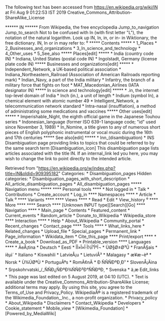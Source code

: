 The following text has been accessed from https://en.wikipedia.org/wiki/IN at Fri Aug 9 01:22:53 IST 2019
Creative_Commons_Attribution-ShareAlike_License




















****** IN ******
From Wikipedia, the free encyclopedia
Jump_to_navigation Jump_to_search
Not to be confused with ln (with first letter "L"), the notation of the natural
logarithm.
 Look up IN, In, in, or in- in Wiktionary, the free dictionary.
IN, In or in may refer to:
⁰
***** Contents *****
    * 1_Places
    * 2_Businesses_and_organizations
    * 3_In_science_and_technology
    * 4_Other_uses
    * 5_See_also
***** Places[edit] *****
    * India (country code IN)
    * Indiana, United States (postal code IN)
    * Ingolstadt, Germany (license plate code IN)
***** Businesses and organizations[edit] *****
    * Independent_Network, a UK-based political association
    * Indiana_Northeastern_Railroad (Association of American Railroads
      reporting mark)
    * Indian_Navy, a part of the India military
    * Infantry, the branch of a military force that fights on foot
    * MAT_Macedonian_Airlines (IATA designator IN)
***** In science and technology[edit] *****
    * .in, the internet top-level domain of India
    * Inch (in.), a unit of length
    * Indium (symbol In), a chemical element with atomic number 49
    * Intelligent_Network, a telecommunication network standard
    * Intra-nasal (insufflation), a method of administrating some medications
      and vaccines
***** Other uses[edit] *****
    * Imperishable_Night, the eighth official game in the Japanese Touhou
      series
    * Indonesian_language (former ISO 639-1 language code; "id" used since
      November 3, 1989)
    * In_Nomine, a title given to any of numerous short pieces of English
      polyphonic instrumental or vocal music during the 16th and 17th centuries
***** See also[edit] *****
    * Inn_(disambiguation)
    * INS
                      Disambiguation page providing links to topics that could
                      be referred to by the same search term
[Disambiguation_icon] This disambiguation page lists articles associated with
                      the title IN.
                      If an internal_link led you here, you may wish to change
                      the link to point directly to the intended article.

Retrieved from "https://en.wikipedia.org/w/index.php?title=IN&oldid=909395182"
Categories:
    * Disambiguation_pages
Hidden categories:
    * Disambiguation_pages_with_short_description
    * All_article_disambiguation_pages
    * All_disambiguation_pages
***** Navigation menu *****
**** Personal tools ****
    * Not logged in
    * Talk
    * Contributions
    * Create_account
    * Log_in
**** Namespaces ****
    * Article
    * Talk
⁰
**** Variants ****
**** Views ****
    * Read
    * Edit
    * View_history
⁰
**** More ****
**** Search ****
[Unknown INPUT type][Search][Go]
**** Navigation ****
    * Main_page
    * Contents
    * Featured_content
    * Current_events
    * Random_article
    * Donate_to_Wikipedia
    * Wikipedia_store
**** Interaction ****
    * Help
    * About_Wikipedia
    * Community_portal
    * Recent_changes
    * Contact_page
**** Tools ****
    * What_links_here
    * Related_changes
    * Upload_file
    * Special_pages
    * Permanent_link
    * Page_information
    * Wikidata_item
    * Cite_this_page
**** Print/export ****
    * Create_a_book
    * Download_as_PDF
    * Printable_version
**** Languages ****
    * ÄeÅ¡tina
    * Deutsch
    * Eesti
    * ÎÎ»Î»Î·Î½Î¹ÎºÎ¬
    * ÙØ§Ø±Ø³Û
    * FranÃ§ais
    * íêµ­ì´
    * Italiano
    * Kiswahili
    * LatvieÅ¡u
    * LietuviÅ³
    * Malagasy
    * æ¥æ¬èª
    * Norsk
    * Ù¾ÚØªÙ
    * PortuguÃªs
    * RomÃ¢nÄ
    * Ð ÑÑÑÐºÐ¸Ð¹
    * SlovenÅ¡Äina
    * Srpskohrvatski_/_ÑÑÐ¿ÑÐºÐ¾ÑÑÐ²Ð°ÑÑÐºÐ¸
    * Svenska
    * ä¸­æ
Edit_links
    * This page was last edited on 5 August 2019, at 04:10 (UTC).
    * Text is available under the Creative_Commons_Attribution-ShareAlike
      License; additional terms may apply. By using this site, you agree to the
      Terms_of_Use and Privacy_Policy. WikipediaÂ® is a registered trademark of
      the Wikimedia_Foundation,_Inc., a non-profit organization.
    * Privacy_policy
    * About_Wikipedia
    * Disclaimers
    * Contact_Wikipedia
    * Developers
    * Cookie_statement
    * Mobile_view
    * [Wikimedia_Foundation]
    * [Powered_by_MediaWiki]
